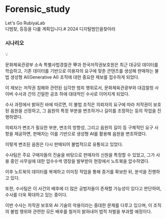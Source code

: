 # Forensic_study
Let's Go RubiyaLab<br>
디범찾, 등등을 다룰 계획입니다.# 2024 디지털범인을찾아라

### 시나리오

<aside>
💡

문화체육관광부 소속 특별사법경찰관 甲과 한국저작권보호원은 최근 대규모 데이터를 학습하고, 기존 데이터를 기반으로 이용자의 요구에 맞춘 콘텐츠를 생성해 판매하는 불법 생성형 AI(Generative AI) 조직에 대한 중요한 제보를 접수하게 되었다. 

이 제보는 저작권 침해와 관련된 심각한 범죄 행위로서, 문화체육관광부와 대검찰청 사이버 수사과 간의 긴밀한 공조 하에 대대적인 수사로 이어지게 되었다. 

수사 과정에서 밝혀진 바에 따르면, 이 불법 조직은 의뢰자의 요구에 따라 저작권이 보호된 음원을 선정하고, 그 음원의 특정 부분을 변조하거나 길이를 조정하는 등의 작업을 진
행하였다. 

의뢰자가 변조가 필요한 부분, 변조의 방향성, 그리고 음원의 길이 등 구체적인 요구 사항을 제공하면, 판매자는 이를 기반으로 생성형 AI를 활용해 음원을 변조하였다. 

이렇게 변조된 음원은 다시 판매되어 불법적으로 유통되고 있었다. 

수사팀은 주요 구매자들의 진술을 바탕으로 판매자의 신원을 특정할 수 있었고, 그가 사용 중인 사무실에 대한 압수수색 영장을 발부받아 현장에서 노트북을 압수하였다. 

이후 노트북의 데이터를 복제하고 이미징 작업을 통해 증거를 확보한 뒤, 분석을 진행하고 있다. 

또한, 수사팀은 이 사건의 배후에 더 많은 공범자들이 존재할 가능성이 있다고 판단하여, 수사를 더욱 확대하고 있는 중이다. 

이번 수사는 저작권 보호와 AI 기술의 악용이라는 중대한 문제를 다루고 있으며, 이 조직의 불법 행위와 관련한 모든 배후를 철저히 밝혀내어 법적 처벌을 부과할 예정이다.

</aside>
